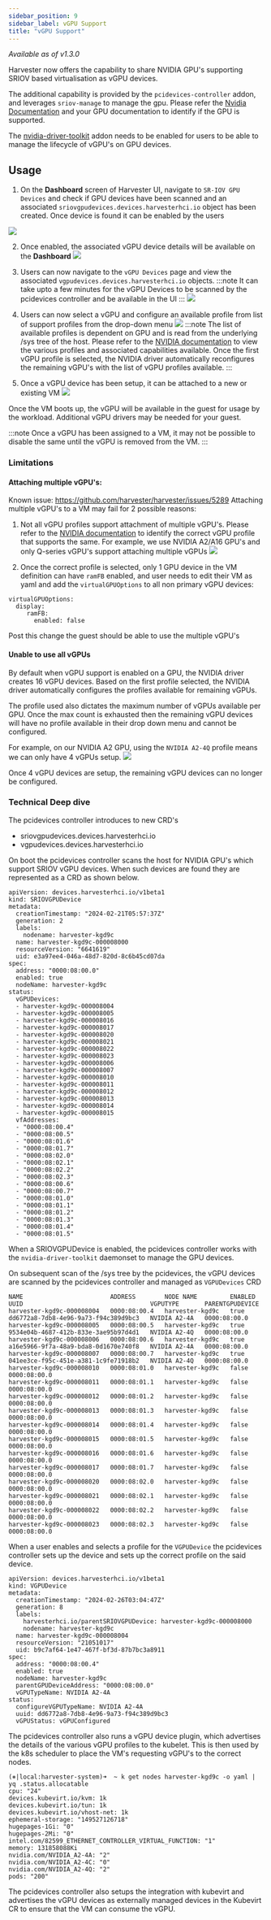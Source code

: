 ```yaml
---
sidebar_position: 9
sidebar_label: vGPU Support
title: "vGPU Support"
---
```


<head>
  <link rel="canonical" href="https://docs.harvesterhci.io/v1.1/advanced/vgpusupport"/>
</head>

_Available as of v1.3.0_

Harvester now offers the capability to share NVIDIA GPU's supporting SRIOV based virtualisation as vGPU devices.

The additional capability is provided by the `pcidevices-controller` addon, and leverages `sriov-manage` to manage the gpu. Please refer the [Nvidia Documentation](https://docs.nvidia.com/grid/15.0/grid-vgpu-user-guide/index.html#creating-sriov-vgpu-device-red-hat-el-kvm) and your GPU documentation to identify if the GPU is supported.


The [nvidia-driver-toolkit](https://docs.harvesterhci.io/v1.3/advanced/nvidia-driver-toolkit) addon needs to be enabled for users to be able to manage the lifecycle of vGPU's on GPU devices.

## Usage

1. On the **Dashboard** screen of Harvester UI, navigate to `SR-IOV GPU Devices` and check if GPU devices have been scanned and an associated `sriovgpudevices.devices.harvesterhci.io` object has been created. Once device is found it can be enabled by the users

![](/img/v1.3/advanced/sriovgpudevices-disabled.png)

2. Once enabled, the associated vGPU device details will be available on the **Dashboard**
![](/img/v1.3/advanced/sriovgpudevices-enabled.png)

3. Users can now navigate to the `vGPU Devices` page and view the associated `vgpudevices.devices.harvesterhci.io` objects.
:::note
It can take upto a few minutes for the vGPU Devices to be scanned by the pcidevices controller and be available in the UI
:::
![](/img/v1.3/advanced/vgpudevicelist.png)

4. Users can now select a vGPU and configure an available profile from list of support profiles from the drop-down menu
![](/img/v1.3/advanced/vgpuprofiles.png)
:::note
The list of available profiles is dependent on GPU and is read from the underlying /sys tree of the host. Please refer to the [NVIDIA documentation](https://docs.nvidia.com/grid/15.0/grid-vgpu-user-guide/index.html#supported-gpus-grid-vgpu) to view the various profiles and associated capabilities available.
Once the first vGPU profile is selected, the NVIDIA driver automatically reconfigures the remaining vGPU's with the list of vGPU profiles available.
:::

5. Once a vGPU device has been setup, it can be attached to a new or existing VM
![](/img/v1.3/advanced/vgpuattachment.png)

Once the VM boots up, the vGPU will be available in the guest for usage by the workload. Additional vGPU drivers may be needed for your guest.

:::note
Once a vGPU has been assigned to a VM, it may not be possible to disable the same until the vGPU is removed from the VM.
:::


### Limitations

#### Attaching multiple vGPU's:

Known issue: https://github.com/harvester/harvester/issues/5289
Attaching multiple vGPU's to a VM may fail for 2 possible reasons:

1. Not all vGPU profiles support attachment of multiple vGPU's. Please refer to the [NVIDIA documentation](https://docs.nvidia.com/grid/16.0/grid-vgpu-release-notes-generic-linux-kvm/index.html) to identify the correct vGPU profile that supports the same. For example, we use NVIDIA A2/A16 GPU's and only Q-series vGPU's support attaching multiple vGPUs
![](/img/v1.3/advanced/multiplevgpu.png)

2. Once the correct profile is selected, only 1 GPU device in the VM definition can have `ramFB` enabled, and user needs to edit their VM as yaml and add the `virtualGPUOptions` to all non primary vGPU devices:
```
virtualGPUOptions:
  display:
     ramFB:
       enabled: false 
```
Post this change the guest should be able to use the multiple vGPU's 


#### Unable to use all vGPUs
By default when vGPU support is enabled on a GPU, the NVIDIA driver creates 16 vGPU devices. Based on the first profile selected, the NVIDIA driver automatically configures the profiles available for remaining vGPUs.

The profile used also dictates the maximum number of vGPUs available per GPU. Once the max count is exhausted then the remaining vGPU devices will have no profile available in their drop down menu and cannot be configured.

For example, on our NVIDIA A2 GPU, using the `NVIDIA A2-4Q` profile means we can only have 4 vGPUs setup.
![](/img/v1.3/advanced/nvidia-a2-example.png)

Once 4 vGPU devices are setup, the remaining vGPU devices can no longer be configured.


### Technical Deep dive

The pcidevices controller introduces to new CRD's
* sriovgpudevices.devices.harvesterhci.io
* vgpudevices.devices.harvesterhci.io

On boot the pcidevices controller scans the host for NVIDIA GPU's which support SRIOV vGPU devices. When such devices are found they are represented as a CRD as shown below.

```
apiVersion: devices.harvesterhci.io/v1beta1
kind: SRIOVGPUDevice
metadata:
  creationTimestamp: "2024-02-21T05:57:37Z"
  generation: 2
  labels:
    nodename: harvester-kgd9c
  name: harvester-kgd9c-000008000
  resourceVersion: "6641619"
  uid: e3a97ee4-046a-48d7-820d-8c6b45cd07da
spec:
  address: "0000:08:00.0"
  enabled: true
  nodeName: harvester-kgd9c
status:
  vGPUDevices:
  - harvester-kgd9c-000008004
  - harvester-kgd9c-000008005
  - harvester-kgd9c-000008016
  - harvester-kgd9c-000008017
  - harvester-kgd9c-000008020
  - harvester-kgd9c-000008021
  - harvester-kgd9c-000008022
  - harvester-kgd9c-000008023
  - harvester-kgd9c-000008006
  - harvester-kgd9c-000008007
  - harvester-kgd9c-000008010
  - harvester-kgd9c-000008011
  - harvester-kgd9c-000008012
  - harvester-kgd9c-000008013
  - harvester-kgd9c-000008014
  - harvester-kgd9c-000008015
  vfAddresses:
  - "0000:08:00.4"
  - "0000:08:00.5"
  - "0000:08:01.6"
  - "0000:08:01.7"
  - "0000:08:02.0"
  - "0000:08:02.1"
  - "0000:08:02.2"
  - "0000:08:02.3"
  - "0000:08:00.6"
  - "0000:08:00.7"
  - "0000:08:01.0"
  - "0000:08:01.1"
  - "0000:08:01.2"
  - "0000:08:01.3"
  - "0000:08:01.4"
  - "0000:08:01.5"
```

When a SRIOVGPUDevice is enabled, the pcidevices controller works with the `nvidia-driver-toolkit` daemonset to manage the GPU devices.

On subsequent scan of the /sys tree by the pcidevices, the vGPU devices are scanned by the pcidevices controller and managed as `VGPUDevices` CRD

```
NAME                        ADDRESS        NODE NAME         ENABLED   UUID                                   VGPUTYPE       PARENTGPUDEVICE
harvester-kgd9c-000008004   0000:08:00.4   harvester-kgd9c   true      dd6772a8-7db8-4e96-9a73-f94c389d9bc3   NVIDIA A2-4A   0000:08:00.0
harvester-kgd9c-000008005   0000:08:00.5   harvester-kgd9c   true      9534e04b-4687-412b-833e-3ae95b97d4d1   NVIDIA A2-4Q   0000:08:00.0
harvester-kgd9c-000008006   0000:08:00.6   harvester-kgd9c   true      a16e5966-9f7a-48a9-bda8-0d1670e740f8   NVIDIA A2-4A   0000:08:00.0
harvester-kgd9c-000008007   0000:08:00.7   harvester-kgd9c   true      041ee3ce-f95c-451e-a381-1c9fe71918b2   NVIDIA A2-4Q   0000:08:00.0
harvester-kgd9c-000008010   0000:08:01.0   harvester-kgd9c   false                                                           0000:08:00.0
harvester-kgd9c-000008011   0000:08:01.1   harvester-kgd9c   false                                                           0000:08:00.0
harvester-kgd9c-000008012   0000:08:01.2   harvester-kgd9c   false                                                           0000:08:00.0
harvester-kgd9c-000008013   0000:08:01.3   harvester-kgd9c   false                                                           0000:08:00.0
harvester-kgd9c-000008014   0000:08:01.4   harvester-kgd9c   false                                                           0000:08:00.0
harvester-kgd9c-000008015   0000:08:01.5   harvester-kgd9c   false                                                           0000:08:00.0
harvester-kgd9c-000008016   0000:08:01.6   harvester-kgd9c   false                                                           0000:08:00.0
harvester-kgd9c-000008017   0000:08:01.7   harvester-kgd9c   false                                                           0000:08:00.0
harvester-kgd9c-000008020   0000:08:02.0   harvester-kgd9c   false                                                           0000:08:00.0
harvester-kgd9c-000008021   0000:08:02.1   harvester-kgd9c   false                                                           0000:08:00.0
harvester-kgd9c-000008022   0000:08:02.2   harvester-kgd9c   false                                                           0000:08:00.0
harvester-kgd9c-000008023   0000:08:02.3   harvester-kgd9c   false                                                           0000:08:00.0
```

When a user enables and selects a profile for the `VGPUDevice` the pcidevices controller sets up the device and sets up the correct profile on the said device.

```
apiVersion: devices.harvesterhci.io/v1beta1
kind: VGPUDevice
metadata:
  creationTimestamp: "2024-02-26T03:04:47Z"
  generation: 8
  labels:
    harvesterhci.io/parentSRIOVGPUDevice: harvester-kgd9c-000008000
    nodename: harvester-kgd9c
  name: harvester-kgd9c-000008004
  resourceVersion: "21051017"
  uid: b9c7af64-1e47-467f-bf3d-87b7bc3a8911
spec:
  address: "0000:08:00.4"
  enabled: true
  nodeName: harvester-kgd9c
  parentGPUDeviceAddress: "0000:08:00.0"
  vGPUTypeName: NVIDIA A2-4A
status:
  configureVGPUTypeName: NVIDIA A2-4A
  uuid: dd6772a8-7db8-4e96-9a73-f94c389d9bc3
  vGPUStatus: vGPUConfigured
```

The pcidevices controller also runs a vGPU device plugin, which advertises the details of the various vGPU profiles to the kubelet. This is then used by the k8s scheduler to place the VM's requesting vGPU's to the correct nodes.

```
(⎈|local:harvester-system)➜  ~ k get nodes harvester-kgd9c -o yaml | yq .status.allocatable
cpu: "24"
devices.kubevirt.io/kvm: 1k
devices.kubevirt.io/tun: 1k
devices.kubevirt.io/vhost-net: 1k
ephemeral-storage: "149527126718"
hugepages-1Gi: "0"
hugepages-2Mi: "0"
intel.com/82599_ETHERNET_CONTROLLER_VIRTUAL_FUNCTION: "1"
memory: 131858088Ki
nvidia.com/NVIDIA_A2-4A: "2"
nvidia.com/NVIDIA_A2-4C: "0"
nvidia.com/NVIDIA_A2-4Q: "2"
pods: "200"
```

The pcidevices controller also setups the integration with kubevirt and advertises the vGPU devices as externally managed devices in the Kubevirt CR to ensure that the VM can consume the vGPU.